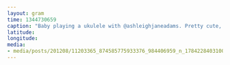 ```yaml
---
layout: gram
time: 1344730659
caption: "Baby playing a ukulele with @ashleighjaneadams. Pretty cute, huh?"
latitude: 
longitude: 
media:
- media/posts/201208/11203365_874585775933376_984406959_n_17842284031000351.jpg
---
```

